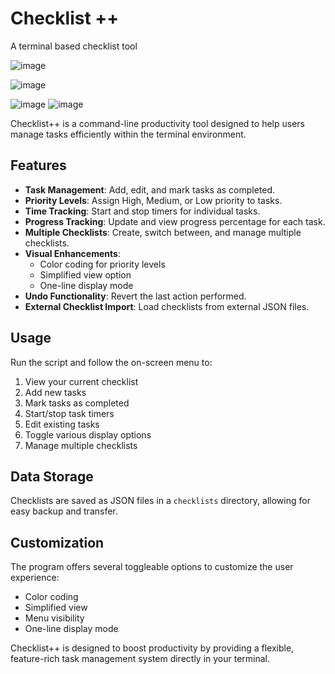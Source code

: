 # Checklist ++
A terminal based checklist tool

![image](https://github.com/user-attachments/assets/5ed4f190-e2ae-4341-8b0e-774f9ea8fb67)

![image](https://github.com/user-attachments/assets/4bb8e28d-37a9-4d7f-a927-6b71f4b8e898)

![image](https://github.com/user-attachments/assets/5f7ebe6c-9a5f-4f5f-9cc7-28684b146a26)  ![image](https://github.com/user-attachments/assets/1ef3c52d-fc71-453a-af50-8e802eb73d3d)








Checklist++ is a command-line productivity tool designed to help users manage tasks efficiently within the terminal environment.

## Features

- **Task Management**: Add, edit, and mark tasks as completed.
- **Priority Levels**: Assign High, Medium, or Low priority to tasks.
- **Time Tracking**: Start and stop timers for individual tasks.
- **Progress Tracking**: Update and view progress percentage for each task.
- **Multiple Checklists**: Create, switch between, and manage multiple checklists.
- **Visual Enhancements**: 
  - Color coding for priority levels
  - Simplified view option
  - One-line display mode
- **Undo Functionality**: Revert the last action performed.
- **External Checklist Import**: Load checklists from external JSON files.

## Usage

Run the script and follow the on-screen menu to:
1. View your current checklist
2. Add new tasks
3. Mark tasks as completed
4. Start/stop task timers
5. Edit existing tasks
6. Toggle various display options
7. Manage multiple checklists

## Data Storage

Checklists are saved as JSON files in a `checklists` directory, allowing for easy backup and transfer.

## Customization

The program offers several toggleable options to customize the user experience:
- Color coding
- Simplified view
- Menu visibility
- One-line display mode

Checklist++ is designed to boost productivity by providing a flexible, feature-rich task management system directly in your terminal.
